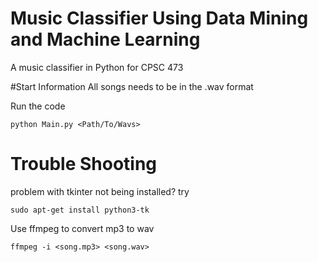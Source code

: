 # Music Classifier Using Data Mining and Machine Learning

A music classifier in Python for CPSC 473

#Start Information
All songs needs to be in the .wav format

Run the code
```
python Main.py <Path/To/Wavs>
```



# Trouble Shooting
problem with tkinter not being installed? try
```
sudo apt-get install python3-tk
```

Use ffmpeg to convert mp3 to wav
```
ffmpeg -i <song.mp3> <song.wav>
```

